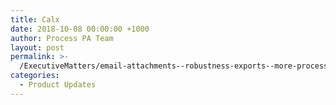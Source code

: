 ```yaml
---
title: Calx
date: 2018-10-08 00:00:00 +1000
author: Process PA Team
layout: post
permalink: >-
  /ExecutiveMatters/email-attachments--robustness-exports--more-process-pa-improvements
categories:
  - Product Updates
---
```

